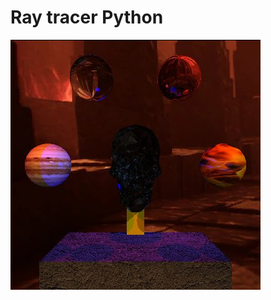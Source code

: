 # Ray tracer Python
![render](https://github.com/Arthurs101/RayTRacerGraficas/blob/proyecto2-ray-trace/temple_skull_2.jpg)
